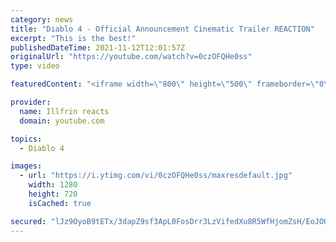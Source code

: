 ```yaml
---
category: news
title: "Diablo 4 - Official Announcement Cinematic Trailer REACTION"
excerpt: "This is the best!"
publishedDateTime: 2021-11-12T12:01:57Z
originalUrl: "https://youtube.com/watch?v=0czOFQHe0ss"
type: video

featuredContent: "<iframe width=\"800\" height=\"500\" frameborder=\"0\" src=\"https://www.youtube.com/embed/0czOFQHe0ss\" allow=\"accelerometer; autoplay; encrypted-media; gyroscope; picture-in-picture\" allowfullscreen></iframe>"

provider:
  name: Illfrin reacts
  domain: youtube.com

topics:
  - Diablo 4

images:
  - url: "https://i.ytimg.com/vi/0czOFQHe0ss/maxresdefault.jpg"
    width: 1280
    height: 720
    isCached: true

secured: "lJz9OyoB9tETx/3dapZ9sf3ApL0FosDrr3LzVifedXu8R5WfHjomZsH/EoJOQsVSHXiZn6A3lmWeSeVwkPQ1o6iUU2QwTnpk5Jmv3lGEJqNxpv2oShQZPP79lICXeJWq7/BPh53Gt26zUG9bZ/MkPw8jfoLUy+1vOoT7Ewh5GbWcbETu8rpx5Xbq3IldOKRwsZDpMMXWVFt/3Ee33VFIWcg57q+1Cz9Uiu2lYsSNL+ymVDX9MwJLHdPymamLlQHSzBcfjhsEKyu7BoHb8HwGtd4tUggWImY1YaWJ8LEz6lztqylPoFfxNakyV47K+8kOi8NvFIdR9IR8eRJpoNlKGLI2TSUKq1hvw+5XJLTtCMEnZTYme0jS/Eh5wssO5uqqFrppwIIaDHvYmnXFR0/2FyerN42sdP8w5y2IqKQ03/8=;w64QsLlHKRFeiwaCNpQhPA=="
---
```


